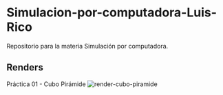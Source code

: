 # Simulacion-por-computadora-Luis-Rico
Repositorio para la materia Simulación por computadora.

## Renders
Práctica 01 - Cubo Pirámide
![render-cubo-piramide](https://github.com/luisrico5562/Simulacion-por-computadora-Luis-Rico/assets/127691671/bbc439e5-dfa0-4d3c-b5fb-ee00cd0ae292)

